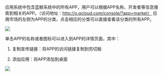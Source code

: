 应用系统中包含蓝鲸系统中的所有APP，用户可以根据APP名称、开发者等信息搜索到相关的APP。（访问地址：http://o.qcloud.com/console/?app=market） 
应用市场的左侧为APP的分类，点击相应的分类可以直接查看该分类的所有APP。

![](http://imgcache.tce.fsphere.cn/static/qzonestyle.gtimg.cn/qzone/vas/opensns/res/img/yingyongshichang-01.png)

单击APP的名称或者图标可以进入到APP的详情页面，其中： 

1. 复制宣传链接：将APP的访问链接复制到剪切板 

2. 添加应用：将APP添加到桌面 

![](http://imgcache.tce.fsphere.cn/static/qzonestyle.gtimg.cn/qzone/vas/opensns/res/img/yingyongshichang-02.png)